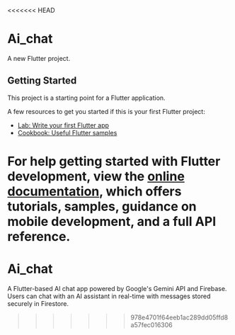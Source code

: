 <<<<<<< HEAD
#  Ai_chat

A new Flutter project.

## Getting Started

This project is a starting point for a Flutter application.

A few resources to get you started if this is your first Flutter project:

- [Lab: Write your first Flutter app](https://docs.flutter.dev/get-started/codelab)
- [Cookbook: Useful Flutter samples](https://docs.flutter.dev/cookbook)

For help getting started with Flutter development, view the
[online documentation](https://docs.flutter.dev/), which offers tutorials,
samples, guidance on mobile development, and a full API reference.
=======
# Ai_chat
A Flutter-based AI chat app powered by Google's Gemini API and Firebase. Users can chat with an AI assistant in real-time with messages stored securely in Firestore.
>>>>>>> 978e4701f64eeb1ac289dd05ffd8a57fec016306
